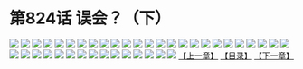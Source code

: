 # 第824话 误会？（下）
![](https://mhpic.xiaomingtaiji.net/comic/D/斗破苍穹/第824话F1_262521/1.jpg-zymk.middle.webp)
![](https://mhpic.xiaomingtaiji.net/comic/D/斗破苍穹/第824话F1_262521/2.jpg-zymk.middle.webp)
![](https://mhpic.xiaomingtaiji.net/comic/D/斗破苍穹/第824话F1_262521/3.jpg-zymk.middle.webp)
![](https://mhpic.xiaomingtaiji.net/comic/D/斗破苍穹/第824话F1_262521/4.jpg-zymk.middle.webp)
![](https://mhpic.xiaomingtaiji.net/comic/D/斗破苍穹/第824话F1_262521/5.jpg-zymk.middle.webp)
![](https://mhpic.xiaomingtaiji.net/comic/D/斗破苍穹/第824话F1_262521/6.jpg-zymk.middle.webp)
![](https://mhpic.xiaomingtaiji.net/comic/D/斗破苍穹/第824话F1_262521/7.jpg-zymk.middle.webp)
![](https://mhpic.xiaomingtaiji.net/comic/D/斗破苍穹/第824话F1_262521/8.jpg-zymk.middle.webp)
![](https://mhpic.xiaomingtaiji.net/comic/D/斗破苍穹/第824话F1_262521/9.jpg-zymk.middle.webp)
![](https://mhpic.xiaomingtaiji.net/comic/D/斗破苍穹/第824话F1_262521/10.jpg-zymk.middle.webp)
![](https://mhpic.xiaomingtaiji.net/comic/D/斗破苍穹/第824话F1_262521/11.jpg-zymk.middle.webp)
![](https://mhpic.xiaomingtaiji.net/comic/D/斗破苍穹/第824话F1_262521/12.jpg-zymk.middle.webp)
![](https://mhpic.xiaomingtaiji.net/comic/D/斗破苍穹/第824话F1_262521/13.jpg-zymk.middle.webp)
![](https://mhpic.xiaomingtaiji.net/comic/D/斗破苍穹/第824话F1_262521/14.jpg-zymk.middle.webp)
![](https://mhpic.xiaomingtaiji.net/comic/D/斗破苍穹/第824话F1_262521/15.jpg-zymk.middle.webp)
![](https://mhpic.xiaomingtaiji.net/comic/D/斗破苍穹/第824话F1_262521/16.jpg-zymk.middle.webp)
![](https://mhpic.xiaomingtaiji.net/comic/D/斗破苍穹/第824话F1_262521/17.jpg-zymk.middle.webp)
![](https://mhpic.xiaomingtaiji.net/comic/D/斗破苍穹/第824话F1_262521/18.jpg-zymk.middle.webp)
![](https://mhpic.xiaomingtaiji.net/comic/D/斗破苍穹/第824话F1_262521/19.jpg-zymk.middle.webp)
![](https://mhpic.xiaomingtaiji.net/comic/D/斗破苍穹/第824话F1_262521/20.jpg-zymk.middle.webp)
![](https://mhpic.xiaomingtaiji.net/comic/D/斗破苍穹/第824话F1_262521/21.jpg-zymk.middle.webp)
![](https://mhpic.xiaomingtaiji.net/comic/D/斗破苍穹/第824话F1_262521/22.jpg-zymk.middle.webp)
![](https://mhpic.xiaomingtaiji.net/comic/D/斗破苍穹/第824话F1_262521/23.jpg-zymk.middle.webp)
![](https://mhpic.xiaomingtaiji.net/comic/D/斗破苍穹/第824话F1_262521/24.jpg-zymk.middle.webp)
![](https://mhpic.xiaomingtaiji.net/comic/D/斗破苍穹/第824话F1_262521/25.jpg-zymk.middle.webp)
![](https://mhpic.xiaomingtaiji.net/comic/D/斗破苍穹/第824话F1_262521/26.jpg-zymk.middle.webp)
![](https://mhpic.xiaomingtaiji.net/comic/D/斗破苍穹/第824话F1_262521/27.jpg-zymk.middle.webp)
![](https://mhpic.xiaomingtaiji.net/comic/D/斗破苍穹/第824话F1_262521/28.jpg-zymk.middle.webp)
![](https://mhpic.xiaomingtaiji.net/comic/D/斗破苍穹/第824话F1_262521/29.jpg-zymk.middle.webp)
![](https://mhpic.xiaomingtaiji.net/comic/D/斗破苍穹/第824话F1_262521/30.jpg-zymk.middle.webp)
![](https://mhpic.xiaomingtaiji.net/comic/D/斗破苍穹/第824话F1_262521/31.jpg-zymk.middle.webp)
![](https://mhpic.xiaomingtaiji.net/comic/D/斗破苍穹/第824话F1_262521/32.jpg-zymk.middle.webp)
![](https://mhpic.xiaomingtaiji.net/comic/D/斗破苍穹/第824话F1_262521/33.jpg-zymk.middle.webp)
![](https://mhpic.xiaomingtaiji.net/comic/D/斗破苍穹/第824话F1_262521/34.jpg-zymk.middle.webp)
![](https://mhpic.xiaomingtaiji.net/comic/D/斗破苍穹/第824话F1_262521/35.jpg-zymk.middle.webp)
![](https://mhpic.xiaomingtaiji.net/comic/D/斗破苍穹/第824话F1_262521/36.jpg-zymk.middle.webp)
![](https://mhpic.xiaomingtaiji.net/comic/D/斗破苍穹/第824话F1_262521/37.jpg-zymk.middle.webp)
![](https://mhpic.xiaomingtaiji.net/comic/D/斗破苍穹/第824话F1_262521/38.jpg-zymk.middle.webp)
![](https://mhpic.xiaomingtaiji.net/comic/D/斗破苍穹/第824话F1_262521/39.jpg-zymk.middle.webp)
![](https://mhpic.xiaomingtaiji.net/comic/D/斗破苍穹/第824话F1_262521/40.jpg-zymk.middle.webp)
[【上一章】](./827.md)
[【目录】](./README.md)
[【下一章】](./829.md)
